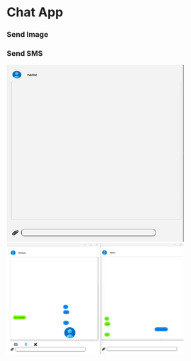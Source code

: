 <h1> Chat App </h1>
<h3 id="test"> Send Image</h3>
<h3> Send SMS</h3>
<img  width="400px" height="400px" src="src/main/resources/img/img_1.png">
<br>
<img  width="400px" src="src/main/resources/img/img_2.png">
